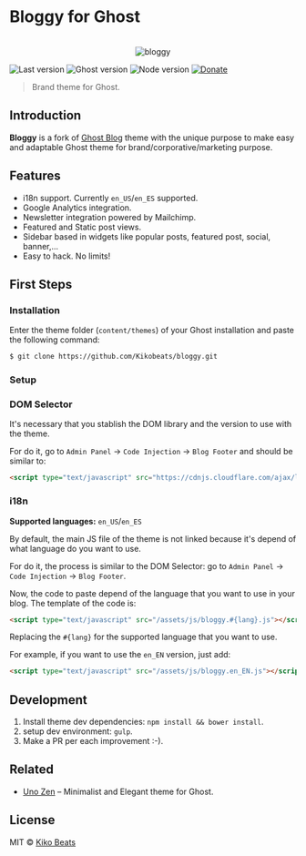 # Bloggy for Ghost

<p align="center">
  <br>
  <img src="http://i.imgur.com/vxzThpT.png" alt="bloggy">
  <br>
</p>

![Last version](https://img.shields.io/github/tag/Kikobeats/bloggy.svg?style=flat-square)
![Ghost version](https://img.shields.io/badge/Ghost-0.7.x-brightgreen.svg?style=flat-square)
![Node version](https://img.shields.io/node/v/bloggy.svg?style=flat-square)
[![Donate](https://img.shields.io/badge/donate-paypal-blue.svg?style=flat-square)](https://paypal.me/kikobeats)

> Brand theme for Ghost.

## Introduction

**Bloggy** is a fork of [Ghost Blog](https://github.com/TryGhost/Blog) theme with the unique purpose to make easy and adaptable Ghost theme for brand/corporative/marketing purpose.

## Features

- i18n support. Currently `en_US`/`en_ES` supported.
- Google Analytics integration.
- Newsletter integration powered by Mailchimp.
- Featured and Static post views.
- Sidebar based in widgets like popular posts, featured post, social, banner,...
- Easy to hack. No limits!

## First Steps

### Installation

Enter the theme folder (`content/themes`) of your Ghost installation and paste the following command:

```bash
$ git clone https://github.com/Kikobeats/bloggy.git
```

### Setup

### DOM Selector

It's necessary that you stablish the DOM library and the version to use with the theme.

For do it, go to `Admin Panel` → `Code Injection` → `Blog Footer` and should be similar to:

```html
<script type="text/javascript" src="https://cdnjs.cloudflare.com/ajax/libs/jquery/1.11.3/jquery.min.js"></script>
```

### i18n

**Supported languages:** `en_US`/`en_ES`

By default, the main JS file of the theme is not linked because it's depend of what language do you want to use.

For do it, the process is similar to the DOM Selector: go to `Admin Panel` → `Code Injection` → `Blog Footer`.

Now, the code to paste depend of the language that you want to use in your blog. The template of the code is:

```html
<script type="text/javascript" src="/assets/js/bloggy.#{lang}.js"></script>
```

Replacing the `#{lang}` for the supported language that you want to use.

For example, if you want to use the `en_EN` version, just add:

```html
<script type="text/javascript" src="/assets/js/bloggy.en_EN.js"></script>
```

## Development

1. Install theme dev dependencies: `npm install && bower install`.
2. setup dev environment: `gulp`.
3. Make a PR per each improvement :-).

## Related

* [Uno Zen](https://github.com/Kikobeats/uno-zen#uno-zen-for-ghost) – Minimalist and Elegant theme for Ghost.

## License

MIT © [Kiko Beats](kikobeats.com)
 
